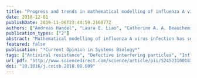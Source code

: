 ```yaml
---
title: "Progress and trends in mathematical modelling of influenza A virus infections"
date: 2018-12-01
publishDate: 2019-11-06T23:44:59.216077Z
authors: ["Andreas Handel", "Laura E. Liao", "Catherine A. A. Beauchemin"]
publication_types: ["2"]
abstract: "Mathematical modelling of influenza A virus infection has seen increased use over the last several years. Models applied to both in vitro and in vivo data have provided important new understanding of the kinetics of the virus, the role of different components of the immune response, the importance of non-infectious influenza A virus particles, the issue of drug treatment and resistance, and the interaction mechanisms during bacterial co-infections. We review these contributions by mathematical models, with a focus on studies performed in the last several years. For continued progress, we emphasize robust data and parameter estimation approaches."
featured: false
publication: "*Current Opinion in Systems Biology*"
tags: ["Antiviral resistance", "Defective interfering particles", "Influenza virus", "Mathematical modelling"]
url_pdf: "http://www.sciencedirect.com/science/article/pii/S2452310018300556"
doi: "10.1016/j.coisb.2018.08.009"
---
```


